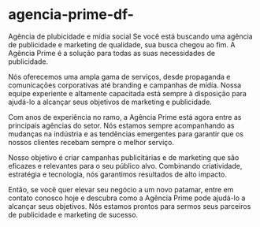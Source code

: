 # agencia-prime-df-
Agência de plubicidade e mídia social 
Se você está buscando uma agência de publicidade e marketing de qualidade, sua busca chegou ao fim. A Agência Prime é a solução para todas as suas necessidades de publicidade.

Nós oferecemos uma ampla gama de serviços, desde propaganda e comunicações corporativas até branding e campanhas de mídia. Nossa equipe experiente e altamente capacitada está sempre à disposição para ajudá-lo a alcançar seus objetivos de marketing e publicidade.

Com anos de experiência no ramo, a Agência Prime está agora entre as principais agências do setor. Nós estamos sempre acompanhando as mudanças na indústria e as tendências emergentes para garantir que os nossos clientes recebam sempre o melhor serviço.

Nosso objetivo é criar campanhas publicitárias e de marketing que são eficazes e relevantes para o seu público alvo. Combinando criatividade, estratégia e tecnologia, nós garantimos resultados de alto impacto.

Então, se você quer elevar seu negócio a um novo patamar, entre em contato conosco hoje e descubra como a Agência Prime pode ajudá-lo a alcançar seus objetivos. Nós estamos prontos para sermos seus parceiros de publicidade e marketing de sucesso.

